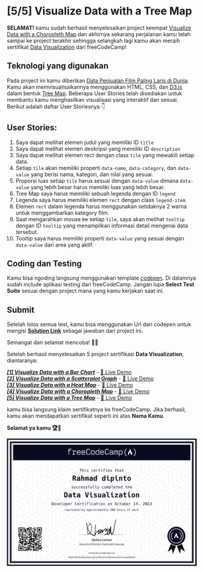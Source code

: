 # [5/5] Visualize Data with a Tree Map

**SELAMAT!** kamu sudah berhasil menyelesaikan project keempat [Visualize Data with a Choropleth Map](https://github.com/dipintoo/freeCodeCamp_D3-Choropleth-Map) dan akhirnya sekarang perjalanan kamu telah sampai ke project terakhir sehingga selangkah lagi kamu akan meraih sertifikat [Data Visualization](https://www.freecodecamp.org/learn/data-visualization/#json-apis-and-ajax) dari freeCodeCamp!

## Teknologi yang digunakan

Pada project ini kamu diberikan [Data Penjualan Film Paling Laris di Dunia](https://cdn.rawgit.com/freeCodeCamp/testable-projects-fcc/a80ce8f9/src/data/tree_map/movie-data.json). Kamu akan memvisualisaikannya menggunakan HTML, CSS, dan [D3.js](https://d3js.org/) dalam bentuk [Tree Map](https://www.tableau.com/data-insights/reference-library/visual-analytics/charts/treemaps). Beberapa User Stories telah disediakan untuk membantu kamu menghasilkan visualisasi yang interaktif dan sesuai. Berikut adalah daftar User Storiesnya 👇

## User Stories:

1. Saya dapat melihat elemen judul yang memiliki ID `title`
2. Saya dapat melihat elemen deskripsi yang memiliki ID `description`
3. Saya dapat melihat elemen rect dengan class `tile` yang mewakili setiap data.
4. Setiap `tile` akan memiliki properti `data-name`, `data-category`, dan `data-value` yang berisi nama, kategori, dan nilai yang sesuai.
5. Proporsi luas setiap `tile` harus sesuai dengan `data-value` dimana `data-value` yang lebih besar harus memiliki luas yang lebih besar.
6. Tree Map saya harus memiliki sebuah legenda dengan ID `legend`
7. Legenda saya harus memiliki elemen `rect` dengan class `legend-item`
8. Elemen `rect` dalam legenda harus menggunakan setidaknya 2 warna untuk menggambarkan kategory film.
10. Saat mengarahkan mouse ke setiap `tile`, saya akan melihat `tooltip` dengan ID `tooltip` yang menampilkan informasi detail mengenai data tersebut.
11. Tooltip saya harus memiliki properti `data-value` yang sesuai dengan `data-value` dari area yang aktif.
    
## Coding dan Testing

Kamu bisa ngoding langsung menggunakan template [codepen](https://codepen.io/pen?template=MJjpwO). Di dalamnya sudah include aplikasi testing dari freeCodeCamp. Jangan lupa **Select Test Suite** sesuai dengan project mana yang kamu kerjakan saat ini. 

## Submit

Setelah lolos semua test, kamu bisa menggunakan Url dari codepen untuk mengisi [**Solution Link**](https://www.freecodecamp.org/learn/data-visualization/data-visualization-projects/visualize-data-with-a-treemap-diagram) sebagai jawaban dari project ini.

Semangat dan selamat mencoba! 🚀📜  

Setelah berhasil menyelesaikan 5 project sertifikasi **Data Visualization**, diantaranya:

[***[1] Visualize Data with a Bar Chart***](https://github.com/dipintoo/freeCodeCamp_D3-Bar-Charts) - [🔴 Live Demo](https://codepen.io/dipintoo/full/JjwxyRx)  
[***[2] Visualize Data with a Scatterplot Graph***](https://github.com/dipintoo/freeCodeCamp_D3-Scatterplot-Graph) - [🔴 Live Demo](https://codepen.io/dipintoo/full/yLGwMMz)  
[***[3] Visualize Data with a Heat Map***](https://github.com/dipintoo/freeCodeCamp_D3-Heat-Map) - [🔴 Live Demo](https://codepen.io/dipintoo/full/poqYQoX)  
[***[4] Visualize Data with a Choropleth Map***](https://github.com/dipintoo/freeCodeCamp_D3-Choropleth-Map) - [🔴 Live Demo](https://codepen.io/dipintoo/full/OJrGWKY)  
[***[5] Visualize Data with a Tree Map***](https://github.com/dipintoo/freeCodeCamp_D3-Tree-Map) - [🔴 Live Demo](https://codepen.io/dipintoo/full/bGOyNYd)

kamu bisa langsung klaim sertifikatnya ke freeCodeCamp. Jika berhasil, kamu akan mendapatkan sertifikat seperti ini atas **Nama Kamu**.

**Selamat ya kamu 🏆🏅**

![Sertifikat kamu](https://github.com/dipintoo/freeCodeCamp_D3-Tree-Map/blob/main/Sertifikat%20Data%20Visualization.png)
